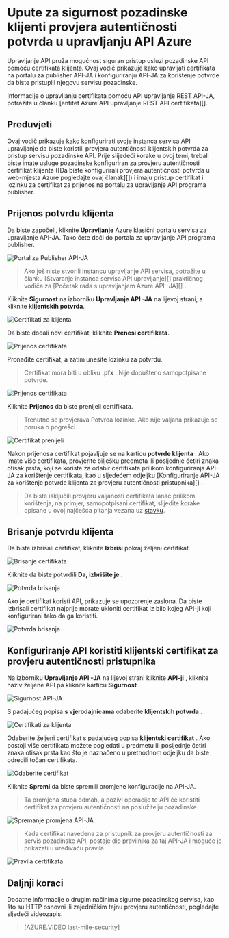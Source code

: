 <properties 
    pageTitle="Upute za sigurnost pozadinske klijenti provjera autentičnosti potvrda u upravljanju API Azure" 
    description="Saznajte kako sigurnost pozadinskih pomoću provjere autentičnosti u klijentskim certifikat u upravljanju API Azure." 
    services="api-management" 
    documentationCenter="" 
    authors="steved0x" 
    manager="erikre" 
    editor=""/>

<tags 
    ms.service="api-management" 
    ms.workload="mobile" 
    ms.tgt_pltfrm="na" 
    ms.devlang="na" 
    ms.topic="article" 
    ms.date="10/25/2016" 
    ms.author="sdanie"/>

# <a name="how-to-secure-back-end-services-using-client-certificate-authentication-in-azure-api-management"></a>Upute za sigurnost pozadinske klijenti provjera autentičnosti potvrda u upravljanju API Azure

Upravljanje API pruža mogućnost siguran pristup usluzi pozadinske API pomoću certifikata klijenta. Ovaj vodič prikazuje kako upravljati certifikata na portalu za publisher API-JA i konfiguriranju API-JA za korištenje potvrde da biste pristupili njegovu servisu pozadinske.

Informacije o upravljanju certifikata pomoću API upravljanje REST API-JA, potražite u članku [entitet Azure API upravljanje REST API certifikata][].

## <a name="prerequisites"> </a>Preduvjeti

Ovaj vodič prikazuje kako konfigurirati svoje instanca servisa API upravljanje da biste koristili provjera autentičnosti klijentskih potvrda za pristup servisu pozadinske API. Prije slijedeći korake u ovoj temi, trebali biste imate usluge pozadinske konfiguriran za provjeru autentičnosti certifikat klijenta ([Da biste konfigurirali provjera autentičnosti potvrda u web-mjesta Azure pogledajte ovaj članak][]) i imaju pristup certifikat i lozinku za certifikat za prijenos na portalu za upravljanje API programa publisher.

## <a name="step1"> </a>Prijenos potvrdu klijenta

Da biste započeli, kliknite **Upravljanje** Azure klasični portalu servisa za upravljanje API-JA. Tako ćete doći do portala za upravljanje API programa publisher.

![Portal za Publisher API-JA][api-management-management-console]

>Ako još niste stvorili instancu upravljanje API servisa, potražite u članku [Stvaranje instanca servisa API upravljanje][] praktičnog vodiča za [Početak rada s upravljanjem Azure API -JA][] .

Kliknite **Sigurnost** na izborniku **Upravljanje API -JA** na lijevoj strani, a kliknite **klijentskih potvrda**.

![Certifikati za klijenta][api-management-security-client-certificates]

Da biste dodali novi certifikat, kliknite **Prenesi certifikata**.

![Prijenos certifikata][api-management-upload-certificate]

Pronađite certifikat, a zatim unesite lozinku za potvrdu.

>Certifikat mora biti u obliku **.pfx** . Nije dopušteno samopotpisane potvrde.

![Prijenos certifikata][api-management-upload-certificate-form]

Kliknite **Prijenos** da biste prenijeli certifikata.

>Trenutno se provjerava Potvrda lozinke. Ako nije valjana prikazuje se poruka o pogrešci.

![Certifikat prenijeli][api-management-certificate-uploaded]

Nakon prijenosa certifikat pojavljuje se na karticu **potvrde klijenta** . Ako imate više certifikata, provjerite bilješku predmeta ili posljednje četiri znaka otisak prsta, koji se koriste za odabir certifikata prilikom konfiguriranja API-JA za korištenje certifikata, kao u sljedećem odjeljku [Konfiguriranje API-JA za korištenje potvrde klijenta za provjeru autentičnosti pristupnika][] .

>Da biste isključili provjeru valjanosti certifikata lanac prilikom korištenja, na primjer, samopotpisani certifikat, slijedite korake opisane u ovoj najčešća pitanja vezana uz [stavku](api-management-faq.md#can-i-use-a-self-signed-ssl-certificate-for-a-back-end).

## <a name="step1a"> </a>Brisanje potvrdu klijenta

Da biste izbrisali certifikat, kliknite **Izbriši** pokraj željeni certifikat.

![Brisanje certifikata][api-management-certificate-delete]

Kliknite da biste potvrdili **Da, izbrišite je** .

![Potvrda brisanja][api-management-confirm-delete]

Ako je certifikat koristi API, prikazuje se upozorenje zaslona. Da biste izbrisali certifikat najprije morate ukloniti certifikat iz bilo kojeg API-ji koji konfigurirani tako da ga koristiti.

![Potvrda brisanja][api-management-confirm-delete-policy]

## <a name="step2"> </a>Konfiguriranje API koristiti klijentski certifikat za provjeru autentičnosti pristupnika

Na izborniku **Upravljanje API -JA** na lijevoj strani kliknite **API-ji** , kliknite naziv željene API pa kliknite karticu **Sigurnost** .

![Sigurnost API-JA][api-management-api-security]

S padajućeg popisa **s vjerodajnicama** odaberite **klijentskih potvrda** .

![Certifikati za klijenta][api-management-mutual-certificates]

Odaberite željeni certifikat s padajućeg popisa **klijentski certifikat** . Ako postoji više certifikata možete pogledati u predmetu ili posljednje četiri znaka otisak prsta kao što je naznačeno u prethodnom odjeljku da biste odredili točan certifikata.

![Odaberite certifikat][api-management-select-certificate]

Kliknite **Spremi** da biste spremili promjene konfiguracije na API-JA.

>Ta promjena stupa odmah, a pozivi operacije te API će koristiti certifikat za provjeru autentičnosti na poslužitelju pozadinske.

![Spremanje promjena API-JA][api-management-save-api]

>Kada certifikat navedena za pristupnik za provjeru autentičnosti za servis pozadinske API, postaje dio pravilnika za taj API-JA i moguće je prikazati u uređivaču pravila.

![Pravila certifikata][api-management-certificate-policy]

## <a name="next-steps"></a>Daljnji koraci

Dodatne informacije o drugim načinima sigurne pozadinskog servisa, kao što su HTTP osnovni ili zajedničkim tajnu provjeru autentičnosti, pogledajte sljedeći videozapis.

> [AZURE.VIDEO last-mile-security]

[api-management-management-console]: ./media/api-management-howto-mutual-certificates/api-management-management-console.png
[api-management-security-client-certificates]: ./media/api-management-howto-mutual-certificates/api-management-security-client-certificates.png
[api-management-upload-certificate]: ./media/api-management-howto-mutual-certificates/api-management-upload-certificate.png
[api-management-upload-certificate-form]: ./media/api-management-howto-mutual-certificates/api-management-upload-certificate-form.png
[api-management-certificate-uploaded]: ./media/api-management-howto-mutual-certificates/api-management-certificate-uploaded.png
[api-management-api-security]: ./media/api-management-howto-mutual-certificates/api-management-api-security.png
[api-management-mutual-certificates]: ./media/api-management-howto-mutual-certificates/api-management-mutual-certificates.png
[api-management-select-certificate]: ./media/api-management-howto-mutual-certificates/api-management-select-certificate.png
[api-management-save-api]: ./media/api-management-howto-mutual-certificates/api-management-save-api.png
[api-management-certificate-policy]: ./media/api-management-howto-mutual-certificates/api-management-certificate-policy.png
[api-management-certificate-delete]: ./media/api-management-howto-mutual-certificates/api-management-certificate-delete.png
[api-management-confirm-delete]: ./media/api-management-howto-mutual-certificates/api-management-confirm-delete.png
[api-management-confirm-delete-policy]: ./media/api-management-howto-mutual-certificates/api-management-confirm-delete-policy.png



[How to add operations to an API]: api-management-howto-add-operations.md
[How to add and publish a product]: api-management-howto-add-products.md
[Monitoring and analytics]: ../api-management-monitoring.md
[Add APIs to a product]: api-management-howto-add-products.md#add-apis
[Publish a product]: api-management-howto-add-products.md#publish-product
[Početak rada s upravljanjem API Azure]: api-management-get-started.md
[API Management policy reference]: api-management-policy-reference.md
[Caching policies]: api-management-policy-reference.md#caching-policies
[Stvoriti instancu servisa za upravljanje API-JA]: api-management-get-started.md#create-service-instance

[Azure entitet API upravljanje REST API certifikata]: http://msdn.microsoft.com/library/azure/dn783483.aspx
[WebApp-GraphAPI-DotNet]: https://github.com/AzureADSamples/WebApp-GraphAPI-DotNet
[Konfiguriranje provjere autentičnosti certifikata na web-mjesta Azure pogledajte u ovom se članku]: https://azure.microsoft.com/en-us/documentation/articles/app-service-web-configure-tls-mutual-auth/

[Prerequisites]: #prerequisites
[Upload a client certificate]: #step1
[Delete a client certificate]: #step1a
[Konfiguriranje API koristiti klijentski certifikat za provjeru autentičnosti pristupnika]: #step2
[Test the configuration by calling an operation in the Developer Portal]: #step3
[Next steps]: #next-steps


 
